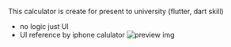 This calculator is create for present to university (flutter, dart skill)

- no logic just UI
- UI reference by iphone calulator
![preview img](flutter.jpg)
